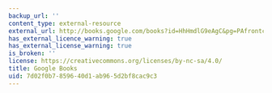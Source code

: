 ```yaml
---
backup_url: ''
content_type: external-resource
external_url: http://books.google.com/books?id=HhHmdlG9eAgC&pg=PAfrontcover
has_external_licence_warning: true
has_external_license_warning: true
is_broken: ''
license: https://creativecommons.org/licenses/by-nc-sa/4.0/
title: Google Books
uid: 7d02f0b7-8596-40d1-ab96-5d2bf8cac9c3
---
```

